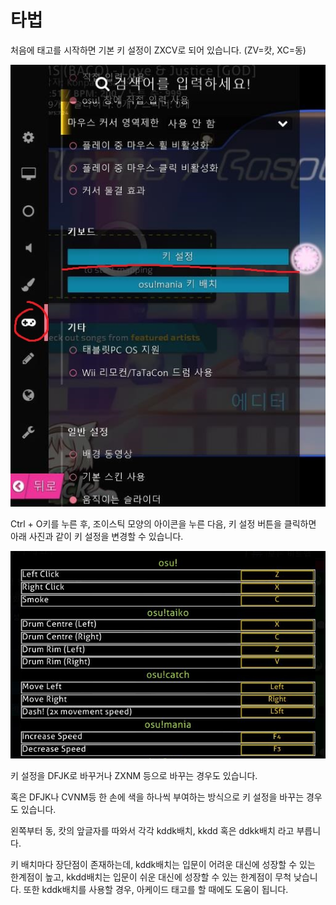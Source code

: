 # 타법

처음에 태고를 시작하면 기본 키 설정이 <span class="blue">Z<span class="red">XC</span>V</span>로 되어 있습니다. (ZV=캇, XC=동)

<p align="center"> <img src="./keysettings1.jpg"> </p>

Ctrl + O키를 누른 후, 조이스틱 모양의 아이콘을 누른 다음, 키 설정 버튼을 클릭하면 아래 사진과 같이 키 설정을 변경할 수 있습니다.

<p align="center"> <img src="./keysettings2.jpg"> </p>

키 설정을 <span class="blue">D<span class="red">FJ</span>K</span>로 바꾸거나 <span class="blue">Z<span class="red">XN</span>M</span> 등으로 바꾸는 경우도 있습니다.

혹은 <span class="red">DF</span><span class="blue">JK</span>나 <span class="blue">CV</span><span class="red">NM</span>등 한 손에 색을 하나씩 부여하는 방식으로 키 설정을 바꾸는 경우도 있습니다.

왼쪽부터 동, 캇의 앞글자를 따와서 각각 kddk배치, kkdd 혹은 ddkk배치 라고 부릅니다.

키 배치마다 장단점이 존재하는데, kddk배치는 입문이 어려운 대신에 성장할 수 있는 한계점이 높고, kkdd배치는 입문이 쉬운 대신에 성장할 수 있는 한계점이 무척 낮습니다. 또한 kddk배치를 사용할 경우, 아케이드 태고를 할 때에도 도움이 됩니다.
